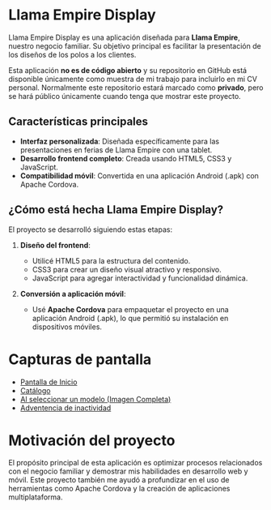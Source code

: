 # Llama Empire Display

Llama Empire Display es una aplicación diseñada para **Llama Empire**, nuestro negocio familiar. Su objetivo principal es facilitar la presentación de los diseños de los polos a los clientes.

Esta aplicación **no es de código abierto** y su repositorio en GitHub está disponible únicamente como muestra de mi trabajo para incluirlo en mi CV personal. Normalmente este repositorio estará marcado como **privado**, pero se hará público únicamente cuando tenga que mostrar este proyecto.

## Características principales

- **Interfaz personalizada**: Diseñada específicamente para las presentaciones en ferias de Llama Empire con una tablet.
- **Desarrollo frontend completo**: Creada usando HTML5, CSS3 y JavaScript.
- **Compatibilidad móvil**: Convertida en una aplicación Android (.apk) con Apache Cordova.

## ¿Cómo está hecha Llama Empire Display?

El proyecto se desarrolló siguiendo estas etapas:

1. **Diseño del frontend**:
   - Utilicé HTML5 para la estructura del contenido.
   - CSS3 para crear un diseño visual atractivo y responsivo.
   - JavaScript para agregar interactividad y funcionalidad dinámica.
   
2. **Conversión a aplicación móvil**:
   - Usé **Apache Cordova** para empaquetar el proyecto en una aplicación Android (.apk), lo que permitió su instalación en dispositivos móviles.

# Capturas de pantalla
- [Pantalla de Inicio](images/ShowcaseGithub/mainpage.jpg)
- [Catálogo](images/ShowcaseGithub/catalog.jpg)
- [Al seleccionar un modelo (Imagen Completa)](images/ShowcaseGithub/mainpage.jpg)
- [Adventencia de inactividad](images/ShowcaseGithub/inactivity.jpg)

# Motivación del proyecto
El propósito principal de esta aplicación es optimizar procesos relacionados con el negocio familiar y demostrar mis habilidades en desarrollo web y móvil. Este proyecto también me ayudó a profundizar en el uso de herramientas como Apache Cordova y la creación de aplicaciones multiplataforma.
